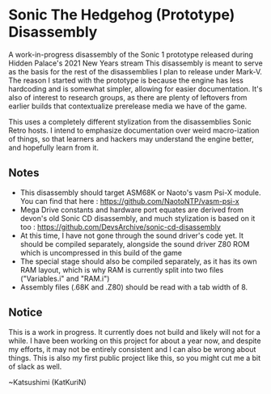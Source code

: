 # Sonic The Hedgehog (Prototype) Disassembly

A work-in-progress disassembly of the Sonic 1 prototype released during Hidden Palace's 2021 New Years stream
This disassembly is meant to serve as the basis for the rest of the disassemblies I plan to release under Mark-V. The reason I started with the prototype is because the engine has less hardcoding and is somewhat simpler, allowing for easier documentation. It's also of interest to research groups, as there are plenty of leftovers from earlier builds that contextualize prerelease media we have of the game.

This uses a completely different stylization from the disassemblies Sonic Retro hosts. I intend to emphasize documentation over weird macro-ization of things, so that learners and hackers may understand the engine better, and hopefully learn from it.

## Notes

- This disassembly should target ASM68K or Naoto's vasm Psi-X module. You can find that here : https://github.com/NaotoNTP/vasm-psi-x
- Mega Drive constants and hardware port equates are derived from devon's old Sonic CD disassembly, and much stylization is based on it too : https://github.com/DevsArchive/sonic-cd-disassembly
- At this time, I have not gone through the sound driver's code yet. It should be compiled separately, alongside the sound driver Z80 ROM which is uncompressed in this build of the game
- The special stage should also be compiled separately, as it has its own RAM layout, which is why RAM is currently split into two files ("Variables.i" and "RAM.i")
- Assembly files (.68K and .Z80) should be read with a tab width of 8.

## Notice

This is a work in progress. It currently does not build and likely will not for a while. I have been working on this project for about a year now, and despite my efforts, it may not be entirely consistent and I can also be wrong about things. This is also my first public project like this, so you might cut me a bit of slack as well.

~Katsushimi (KatKuriN)


  
